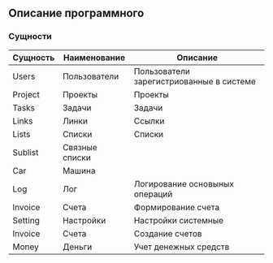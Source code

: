 ## Описание программного 

### Сущности

|Сущность|Наименование|Описание|
|----|----|----|
|Users|Пользователи|Пользователи зарегистриованные в системе
|Project|Проекты|Проекты
|Tasks|Задачи|Задачи 
|Links|Линки|Ссылки
|Lists|Списки|Списки
|Sublist|Связные списки|
|Car|Машина|
|Log|Лог|Логирование основыных операций
|Invoice|Счета|Формирование счета
|Setting|Настройки|Настройки системные
|Invoice|Счета|Создание счетов
|Money|Деньги|Учет денежных средств
